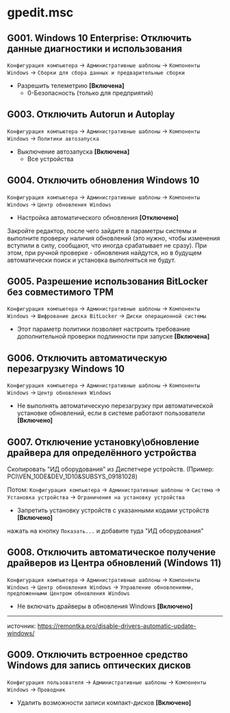 # gpedit.msc

## G001. Windows 10 Enterprise: Отключить данные диагностики и использования
`Конфигурация компьютера`
→ `Административные шаблоны`
→ `Компоненты Windows`
→ `Сборки для сбора данных и предварительные сборки`

- Разрешить телеметрию **[Включена]**
  - 0-Безопасность (только для предприятий)



## G003. Отключить Autorun и Autoplay
`Конфигурация компьютера` 
→ `Административные шаблоны` 
→ `Компоненты Windows` 
→ `Политики автозапуска` 

- Выключение автозапуска **[Включена]**
  - Все устройства



## G004. Отключить обновления Windows 10
`Конфигурация компьютера`
→ `Административные шаблоны`
→ `Компоненты Windows`
→ `Центр обновления Windows`

- Настройка автоматического обновления **[Отключено]**

Закройте редактор, после чего зайдите в параметры системы и выполните проверку наличия обновлений (это нужно, чтобы изменения вступили в силу, сообщают, что иногда срабатывает не сразу).
При этом, при ручной проверке - обновления найдутся, но в будущем автоматически поиск и установка выполняться не будут.



## G005. Разрешение использования BitLocker без совместимого TPM
`Конфигурация компьютера`
→ `Административные шаблоны`
→ `Компоненты Windows`
→ `Шифрование диска BitLocker`
→ `Диски операционной системы`

- Этот параметр политики позволяет настроить требование дополнительной проверки подлинности при запуске **[Включена]**



## G006. Отключить автоматическую перезагрузку Windows 10
`Конфигурация компьютера`
→ `Административные шаблоны`
→ `Компоненты Windows`
→  `Центр обновления Windows`

- Не выполнять автоматическую перезагрузку при автоматической установке обновлений, если в системе работают пользователи **[Включено]**



## G007. Отключение установку\обновление драйвера для определённого устройства
Скопировать "ИД оборудования" из Диспетчере устройств.
(Пример: PCI\VEN_10DE&DEV_1D10&SUBSYS_09181028)

Потом:
`Конфигурация компьютера`
→ `Административные шаблоны`
→ `Система`
→ `Установка устройства`
→ `Ограничения на установку устройства`

- Запретить установку устройств с указанными кодами устройств **[Включено]**

нажать на кнопку `Показать...` и добавите туда "ИД оборудования"



## G008. Отключить автоматическое получение драйверов из Центра обновлений (Windows 11)
`Конфигурация компьютера`
→ `Административные шаблоны`
→ `Компоненты Windows`
→ `Центр обновления Windows`
→ `Управление обновлениями, предложенными Центром обновления Windows` 

- Не включать драйверы в обновления Windows **[Включено]**

***
источник: https://remontka.pro/disable-drivers-automatic-update-windows/



## G009. Отключить встроенное средство Windows для запись оптических дисков
`Конфигурация пользователя`
→ `Административные шаблоны`
→ `Компоненты Windows`
→ `Проводник` 

- Удалить возможности записи компакт-дисков **[Включено]**






